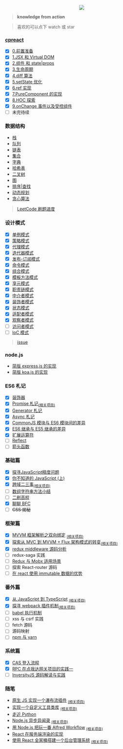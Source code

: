 <div align="center">
  <img src="http://muyy.withyoufriends.com/2e172dced41f13fc3e9a4a481bb012d4.jpg-200">
</div>

> **knowledge from action**

> 喜欢的可以点下 watch 或 star

### [cpreact](https://github.com/MuYunyun/cpreact)

- [x] [0.前置准备](https://github.com/MuYunyun/blog/blob/master/从0到1实现React/0.前置准备.md)
- [x] [1.JSX 和 Virtual DOM](https://github.com/MuYunyun/blog/blob/master/从0到1实现React/1.JSX和虚拟DOM.md)
- [x] [2.组件 和 state|props](https://github.com/MuYunyun/blog/blob/master/从0到1实现React/2.组件和state|props.md)
- [x] [3.生命周期](https://github.com/MuYunyun/blog/blob/master/从0到1实现React/3.生命周期.md)
- [x] [4.diff 算法](https://github.com/MuYunyun/blog/blob/master/从0到1实现React/4.diff算法.md)
- [x] [5.setState 优化](https://github.com/MuYunyun/blog/blob/master/从0到1实现React/5.setState.md)
- [x] [6.ref 实现](https://github.com/MuYunyun/blog/blob/master/从0到1实现React/6.ref.md)
- [x] [7.PureComponent 的实现](https://github.com/MuYunyun/blog/blob/master/从0到1实现React/7.PureComponent.md)
- [x] [8.HOC 探索](https://github.com/MuYunyun/blog/blob/master/从0到1实现React/8.HOC探索.md)
- [x] [9.onChange 事件以及受控组件](https://github.com/MuYunyun/blog/blob/master/从0到1实现React/9.onChange事件以及受控组件.md)
- [ ] 未完待续

### 数据结构

* [栈](https://github.com/MuYunyun/blog/blob/master/BasicSkill/algorithm/栈.md)
* [队列](https://github.com/MuYunyun/blog/blob/master/BasicSkill/algorithm/队列.md)
* [链表](https://github.com/MuYunyun/blog/blob/master/BasicSkill/algorithm/链表.md)
* [集合](https://github.com/MuYunyun/blog/blob/master/BasicSkill/algorithm/集合.md)
* [字典](https://github.com/MuYunyun/blog/blob/master/BasicSkill/algorithm/字典.md)
* [哈希表](https://github.com/MuYunyun/blog/blob/master/BasicSkill/algorithm/哈希表.md)
* [二叉树](https://github.com/MuYunyun/blog/blob/master/BasicSkill/algorithm/二叉树.md)
* [图](https://github.com/MuYunyun/blog/blob/master/BasicSkill/algorithm/图.md)
* [排序|查找](https://github.com/MuYunyun/blog/blob/master/BasicSkill/algorithm/README.md)
* [动态规划](https://github.com/MuYunyun/blog/blob/master/BasicSkill/algorithm/动态规划.md)
* [贪心算法](https://github.com/MuYunyun/blog/blob/master/BasicSkill/algorithm/贪心算法.md)

> [LeetCode 刷题进度](https://github.com/MuYunyun/blog/blob/master/LeetCode/README.md)

### 设计模式

- [x] [单例模式](https://github.com/MuYunyun/blog/blob/master/BasicSkill/设计模式/单例模式.md)
- [x] [策略模式](https://github.com/MuYunyun/blog/blob/master/BasicSkill/设计模式/策略模式.md)
- [x] [代理模式](https://github.com/MuYunyun/blog/blob/master/BasicSkill/设计模式/代理模式.md)
- [x] [迭代器模式](https://github.com/MuYunyun/blog/blob/master/BasicSkill/设计模式/迭代器模式.md)
- [x] [发布-订阅模式](https://github.com/MuYunyun/blog/blob/master/BasicSkill/设计模式/发布订阅模式.md)
- [x] [命令模式](https://github.com/MuYunyun/blog/blob/master/BasicSkill/设计模式/命令模式.md)
- [x] [组合模式](https://github.com/MuYunyun/blog/blob/master/BasicSkill/设计模式/组合模式.md)
- [x] [模板方法模式](https://github.com/MuYunyun/blog/blob/master/BasicSkill/设计模式/模板方法模式.md)
- [x] [享元模式](https://github.com/MuYunyun/blog/blob/master/BasicSkill/设计模式/享元模式.md)
- [x] [职责链模式](https://github.com/MuYunyun/blog/blob/master/BasicSkill/设计模式/职责链模式.md)
- [x] [中介者模式](https://github.com/MuYunyun/blog/blob/master/BasicSkill/设计模式/中介者模式.md)
- [x] [装饰者模式](https://github.com/MuYunyun/blog/blob/master/BasicSkill/设计模式/装饰者模式.md)
- [x] [状态模式](https://github.com/MuYunyun/blog/blob/master/BasicSkill/设计模式/状态模式.md)
- [x] [适配者模式](https://github.com/MuYunyun/blog/blob/master/BasicSkill/设计模式/适配者模式.md)
- [x] [观察者模式](https://github.com/MuYunyun/blog/blob/master/BasicSkill/设计模式/观察者模式.md)
- [ ] [访问者模式](https://github.com/MuYunyun/blog/blob/master/BasicSkill/设计模式/访问者模式.md)
- [ ] [IoC 模式](https://github.com/MuYunyun/blog/blob/master/BasicSkill/设计模式/IoC模式.md)

> [issue](https://github.com/MuYunyun/blog/issues/20)

### node.js

* [简版 express.js 的实现](https://github.com/MuYunyun/blog/blob/master/BasicSkill/node/%E7%AE%80%E7%89%88%20express.js%20%E7%9A%84%E5%AE%9E%E7%8E%B0.md)
* [简版 koa.js 的实现](https://github.com/MuYunyun/blog/blob/master/BasicSkill/node/%E7%AE%80%E7%89%88%20koa%20%E7%9A%84%E5%AE%9E%E7%8E%B0.md)

### ES6 札记

- [x] [装饰器](https://github.com/MuYunyun/blog/blob/master/BasicSkill/readES6/装饰器.md)
- [x] [Promise 札记](https://github.com/MuYunyun/blog/blob/master/BasicSkill/readES6/Promise札记.md)<sub>[(相关项目)](https://github.com/MuYunyun/repromise)
- [x] [Generator 札记](https://github.com/MuYunyun/blog/blob/master/BasicSkill/readES6/Generator札记.md)
- [x] [Async 札记](https://github.com/MuYunyun/blog/blob/master/BasicSkill/readES6/Async札记.md)
- [x] [CommonJS 模块与 ES6 模块间的差异](https://github.com/MuYunyun/blog/blob/master/BasicSkill/readES6/模块.md)
- [x] [ES6 继承与 ES5 继承的差异](https://github.com/MuYunyun/blog/blob/master/BasicSkill/readES6/继承.md)
- [x] [扩展运算符](https://github.com/MuYunyun/blog/blob/master/BasicSkill/readES6/扩展运算符.md)
- [ ] [Reflect](https://github.com/MuYunyun/blog/blob/master/BasicSkill/readES6/Reflect.md)
- [ ] [箭头函数](https://github.com/MuYunyun/blog/blob/master/BasicSkill/readES6/箭头函数.md)

### 基础篇

- [x] [探寻JavaScript精度问题](https://github.com/MuYunyun/blog/blob/master/BasicSkill/基础篇/探寻JavaScript精度问题.md)
- [x] [你不知道的 JavaScript (上)](https://github.com/MuYunyun/blog/issues/2)
- [x] [跨域二三事](https://github.com/MuYunyun/blog/issues/13)<sub>[(相关项目)](https://github.com/MuYunyun/cross-domain)
- [ ] [数组字符串方法小结](https://github.com/MuYunyun/blog/blob/master/BasicSkill/基础篇/数组字符串方法小结——是否对原值有影响.md)
- [ ] [二刷高程](https://github.com/MuYunyun/blog/blob/master/BasicSkill/基础篇/二刷高程.md)
- [x] [聊聊 BFC](https://github.com/MuYunyun/blog/blob/master/BasicSkill/css/聊聊BFC.md)
- [ ] ~~CSS 揭秘~~

### 框架篇

- [x] [MVVM 框架解析之双向绑定](https://github.com/MuYunyun/fe_cloud/issues/11) <sub>[(相关项目)](https://github.com/MuYunyun/mvvm)
- [x] [探索从 MVC 到 MVVM + Flux 架构模式的转变](https://github.com/MuYunyun/blog/issues/14)<sub>[(相关项目)](https://github.com/MuYunyun/stateManage)
- [x] [redux middleware 源码分析](https://github.com/MuYunyun/blog/issues/15)
- [ ] redux-saga 实践
- [ ] [Redux 与 Mobx 适用场景](https://github.com/MuYunyun/blog/blob/master/BasicSkill/框架篇/Redux与Mobx适用场景.md)
- [ ] 探索 React-router 源码
- [ ] [在 react 使用 immutable 数据的优势](https://github.com/MuYunyun/blog/blob/master/BasicSkill/框架篇/在react使用immutable数据的优势.md)

### 番外篇

- [x] [从 JavaScript 到 TypeScript](https://github.com/MuYunyun/blog/issues/5)
<sub>[(相关项目)](https://github.com/MuYunyun/TypeScript)
- [x] [探寻 webpack 插件机制](https://github.com/MuYunyun/blog/blob/master/BasicSkill/番外篇/探寻webpack插件机制.md)<sub>[(相关项目)](https://github.com/MuYunyun/analyze-webpack-plugin)
- [ ] [babel 执行机制](https://github.com/MuYunyun/blog/blob/master/BasicSkill/番外篇/babel执行机制.md)
- [ ] xss 与 csrf 实践
- [ ] fetch 源码
- [ ] 源码映射
- [ ] [npm 与 yarn](npm和yarn的区别)

### 系统篇

- [x] [CAS 登入流程](https://github.com/MuYunyun/blog/blob/master/BasicSkill/系统篇/CAS登入流程.md)
- [x] [RPC 在点我达网关项目的实践一](https://github.com/MuYunyun/blog/blob/master/BasicSkill/系统篇/RPC在点我达网关的实践一.md)
- [ ] [InversityJS 源码解读与实践](https://github.com/MuYunyun/blog/blob/master/BasicSkill/系统篇/InversityJS源码解读与实践.md)

### 随笔

* [原生 JS 实现一个瀑布流插件](https://github.com/MuYunyun/fe_cloud/issues/12) <sub>[(相关项目)](https://github.com/MuYunyun/waterfall)
* [实现一个自定义工具类库](https://github.com/MuYunyun/blog/issues/9) <sub>[(相关项目)](https://github.com/MuYunyun/diana)
* [走近 Python](https://github.com/MuYunyun/blog/issues/8)
* [Node.js 异步异闻录](https://github.com/MuYunyun/blog/issues/7)
<sub>[(相关项目)](https://github.com/MuYunyun/demos-of-node.js)
* [用 Node.js 把玩一番 Alfred Workflow](https://github.com/MuYunyun/blog/issues/6) <sub>[(相关项目)](https://github.com/MuYunyun/commonSearch)
* [React 在服务端渲染的实现](https://github.com/MuYunyun/blog/issues/4)
* [使用 React 全家桶搭建一个后台管理系统](https://github.com/MuYunyun/blog/issues/3)
<sub>[(相关项目)](https://github.com/MuYunyun/reactSPA)
